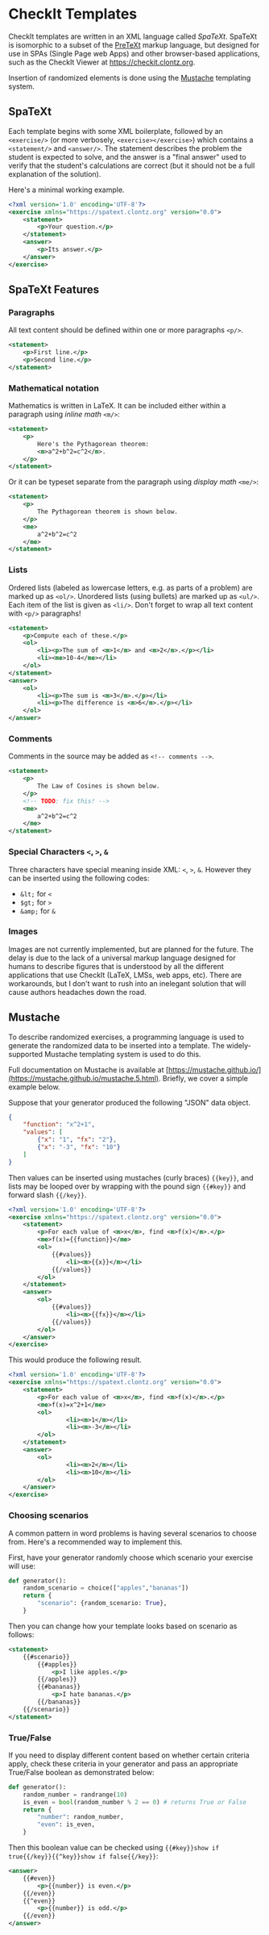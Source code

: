 # CheckIt Templates

CheckIt templates are written in an XML language called *SpaTeXt*. SpaTeXt is isomorphic to a subset of
the [PreTeXt](https://pretextbook.org/) markup language, but designed for use in SPAs (Single Page
web Apps) and other browser-based applications, such as the CheckIt Viewer at <https://checkit.clontz.org>.

Insertion of randomized elements is done using the [Mustache](https://mustache.github.io/)
templating system.

## SpaTeXt

Each template begins with some XML boilerplate, followed by an `<exercise/>`
(or more verbosely, `<exercise></exercise>`) which
contains a `<statement/>` and `<answer/>`. The statement describes the problem the
student is expected to solve, and the answer is a "final answer" used to verify
that the student's calculations are correct (but it should not be a full explanation
of the solution).

Here's a minimal working example.

```xml
<?xml version='1.0' encoding='UTF-8'?>
<exercise xmlns="https://spatext.clontz.org" version="0.0">
    <statement>
        <p>Your question.</p>
    </statement>
    <answer>
        <p>Its answer.</p>
    </answer>
</exercise>
```

## SpaTeXt Features

### Paragraphs

All text content should be defined within one or more paragraphs `<p/>`.

```xml
<statement>
    <p>First line.</p>
    <p>Second line.</p>
</statement>
```

### Mathematical notation

Mathematics is written in LaTeX. It can be included either within a paragraph
using *inline math* `<m/>`:

```xml
<statement>
    <p>
        Here's the Pythagorean theorem:
        <m>a^2+b^2=c^2</m>.
    </p>
</statement>
```

Or it can be typeset separate from the paragraph using *display math* `<me/>`:

```xml
<statement>
    <p>
        The Pythagorean theorem is shown below.
    </p>
    <me>
        a^2+b^2=c^2
    </me>
</statement>
```

### Lists

Ordered lists (labeled as lowercase letters, e.g. as parts of a problem)
are marked up as `<ol/>`. Unordered lists (using bullets) are marked up
as `<ul/>`. Each item of the list is given as `<li/>`. Don't forget to wrap
all text content with `<p/>` paragraphs!

```xml
<statement>
    <p>Compute each of these.</p>
    <ol>
        <li><p>The sum of <m>1</m> and <m>2</m>.</p></li>
        <li><me>10-4</me></li>
    </ol>
</statement>
<answer>
    <ol>
        <li><p>The sum is <m>3</m>.</p></li>
        <li><p>The difference is <m>6</m>.</p></li>
    </ol>
</answer>
```

### Comments

Comments in the source may be added as
`<!-- comments -->`.

```xml
<statement>
    <p>
        The Law of Cosines is shown below.
    </p>
    <!-- TODO: fix this! -->
    <me>
        a^2+b^2=c^2
    </me>
</statement>
```

### Special Characters `<`, `>`, `&`

Three characters have special meaning inside XML: `<`, `>`, `&`.
However they can be inserted using the following codes:

- `&lt;` for `<`
- `$gt;` for `>`
- `&amp;` for `&`

### Images

Images are not currently implemented, but are planned for the future.
The delay is due to the lack of a universal markup language designed
for humans to describe figures that is understood by all the different
applications that use CheckIt (LaTeX, LMSs, web apps, etc). There are
workarounds, but I don't want to rush into an inelegant solution that
will cause authors headaches down the road.


## Mustache

To describe randomized exercises, a programming language is used
to generate the randomized data to be inserted into a template. The
widely-supported Mustache templating system is used to do this.

Full documentation on Mustache is available at
[https://mustache.github.io/](https://mustache.github.io/mustache.5.html).
Briefly, we cover a simple example below.

Suppose that your generator produced the following "JSON" data
object.

```json
{
    "function": "x^2+1",
    "values": [
        {"x": "1", "fx": "2"},
        {"x": "-3", "fx": "10"}
    ]
}
```

Then values can be inserted using mustaches (curly braces) `{{key}}`,
and lists may be looped over by wrapping with the pound sign `{{#key}}`
and forward slash `{{/key}}`.

```xml
<?xml version='1.0' encoding='UTF-8'?>
<exercise xmlns="https://spatext.clontz.org" version="0.0">
    <statement>
        <p>For each value of <m>x</m>, find <m>f(x)</m>.</p>
        <me>f(x)={{function}}</me>
        <ol>
            {{#values}}
                <li><m>{{x}}</m></li>
            {{/values}}
        </ol>
    </statement>
    <answer>
        <ol>
            {{#values}}
                <li><m>{{fx}}</m></li>
            {{/values}}
        </ol>
    </answer>
</exercise>
```

This would produce the following result.

```xml
<?xml version='1.0' encoding='UTF-8'?>
<exercise xmlns="https://spatext.clontz.org" version="0.0">
    <statement>
        <p>For each value of <m>x</m>, find <m>f(x)</m>.</p>
        <me>f(x)=x^2+1</me>
        <ol>
                <li><m>1</m></li>
                <li><m>-3</m></li>
        </ol>
    </statement>
    <answer>
        <ol>
                <li><m>2</m></li>
                <li><m>10</m></li>
        </ol>
    </answer>
</exercise>
```

### Choosing scenarios

A common pattern in word problems is having several scenarios to choose from.
Here's a recommended way to implement this.

First, have your generator randomly choose which scenario your exercise will
use:

```python
def generator():
    random_scenario = choice(["apples","bananas"])
    return {
        "scenario": {random_scenario: True},
    }
```

Then you can change how your template looks based on scenario as follows:

```xml
<statement>
    {{#scenario}}
        {{#apples}}
            <p>I like apples.</p>
        {{/apples}}
        {{#bananas}}
            <p>I hate bananas.</p>
        {{/bananas}}
    {{/scenario}}
</statement>
```

### True/False

If you need to display different content based on whether certain criteria apply,
check these criteria in your generator and pass an appropriate True/False boolean
as demonstrated below:

```python
def generator():
    random_number = randrange(10)
    is_even = bool(random_number % 2 == 0) # returns True or False
    return {
        "number": random_number,
        "even": is_even,
    }
```

Then this boolean value can be checked using `{{#key}}show if true{{/key}}{{^key}}show if false{{/key}}`:

```xml
<answer>
    {{#even}}
        <p>{{number}} is even.</p>
    {{/even}}
    {{^even}}
        <p>{{number}} is odd.</p>
    {{/even}}
</answer>
```
